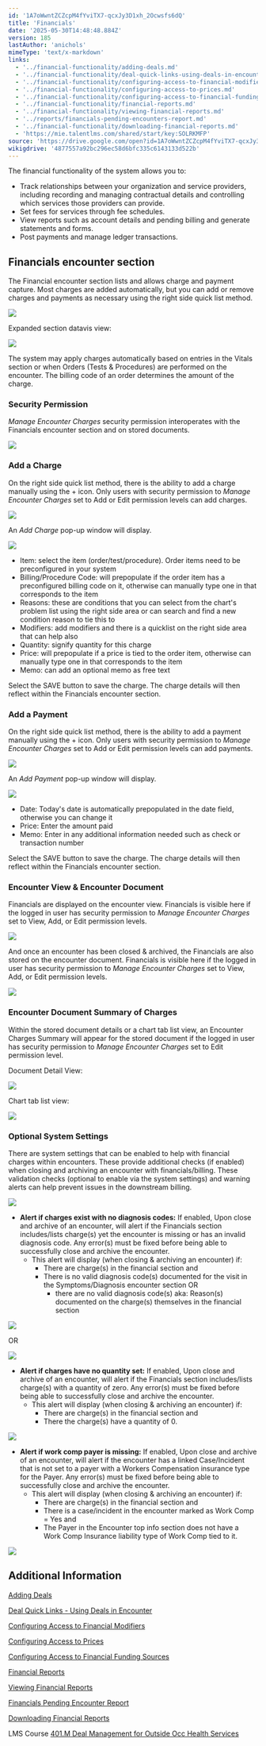 ```yaml
---
id: '1A7oWwntZCZcpM4fYviTX7-qcxJy3D1xh_2Ocwsfs6dQ'
title: 'Financials'
date: '2025-05-30T14:48:48.884Z'
version: 185
lastAuthor: 'anichols'
mimeType: 'text/x-markdown'
links:
  - '../financial-functionality/adding-deals.md'
  - '../financial-functionality/deal-quick-links-using-deals-in-encounters.md'
  - '../financial-functionality/configuring-access-to-financial-modifiers.md'
  - '../financial-functionality/configuring-access-to-prices.md'
  - '../financial-functionality/configuring-access-to-financial-funding-sources.md'
  - '../financial-functionality/financial-reports.md'
  - '../financial-functionality/viewing-financial-reports.md'
  - '../reports/financials-pending-encounters-report.md'
  - '../financial-functionality/downloading-financial-reports.md'
  - 'https://mie.talentlms.com/shared/start/key:SOLRKMFP'
source: 'https://drive.google.com/open?id=1A7oWwntZCZcpM4fYviTX7-qcxJy3D1xh_2Ocwsfs6dQ'
wikigdrive: '4877557a92bc296ec58d6bfc335c6143133d522b'
---
```

The financial functionality of the system allows you to:

* Track relationships between your organization and service providers, including recording and managing contractual details and controlling which services those providers can provide.
* Set fees for services through fee schedules.
* View reports such as account details and pending billing and generate statements and forms.
* Post payments and manage ledger transactions.

## Financials encounter section

The Financial encounter section lists and allows charge and payment capture.  Most charges are added automatically, but you can add or remove charges and payments as necessary using the right side quick list method.

![](../financials.assets/aa556c09344b84269e7a4116d5ac754d.png)

Expanded section datavis view:

![](../financials.assets/aab0ccfb37cd7196e18984a981590317.png)

The system may apply charges automatically based on entries in the Vitals section or when Orders (Tests & Procedures) are performed on the encounter.  The billing code of an order determines the amount of the charge.

### Security Permission

*Manage Encounter Charges* security permission interoperates with the Financials encounter section and on stored documents.

![](../financials.assets/8228bc3cb42e49cd497067562a2b3e0f.png)

### Add a Charge

On the right side quick list method, there is the ability to add a charge manually using the + icon. Only users with security permission to *Manage Encounter Charges* set to Add or Edit permission levels can add charges.

![](../financials.assets/91d6da11d3f6a324fdadeb48795dce93.png)

An *Add Charge* pop-up window will display.

![](../financials.assets/4d8d85fce108edb60e34f7bd300d78f9.png)

* Item: select the item (order/test/procedure).  Order items need to be preconfigured in your system
* Billing/Procedure Code: will prepopulate if the order item has a preconfigured billing code on it, otherwise can manually type one in that corresponds to the item
* Reasons: these are conditions that you can select from the chart's problem list using the right side area or can search and find a new condition reason to tie this to
* Modifiers: add modifiers and there is a quicklist on the right side area that can help also
* Quantity: signify quantity for this charge
* Price: will prepopulate if a price is tied to the order item, otherwise can manually type one in that corresponds to the item
* Memo: can add an optional memo as free text

Select the SAVE button to save the charge.  The charge details will then reflect within the Financials encounter section.

### Add a Payment

On the right side quick list method, there is the ability to add a payment manually using the + icon.  Only users with security permission to *Manage Encounter Charges* set to Add or Edit permission levels can add payments.

![](../financials.assets/29cb4fe5283491d472057fa354574a72.png)

An *Add Payment* pop-up window will display.

![](../financials.assets/ba4c9732fb10e2d13eb738b019e2466b.png)

* Date: Today's date is automatically prepopulated in the date field, otherwise you can change it
* Price: Enter the amount paid
* Memo: Enter in any additional information needed such as check or transaction number

Select the SAVE button to save the charge.  The charge details will then reflect within the Financials encounter section.

### Encounter View & Encounter Document

Financials are displayed on the encounter view. Financials is visible here if the logged in user has security permission to *Manage Encounter Charges* set to View, Add, or Edit permission levels.

![](../financials.assets/1b216f0637917fe772823d14ae7e884f.png)

And once an encounter has been closed & archived, the Financials are also stored on the encounter document.  Financials is visible here if the logged in user has security permission to *Manage Encounter Charges* set to View, Add, or Edit permission levels.

![](../financials.assets/a208fbabb7cabf1db0721f20c72be914.png)

### Encounter Document Summary of Charges

Within the stored document details or a chart tab list view, an Encounter Charges Summary will appear for the stored document if the logged in user has security permission to *Manage Encounter Charges* set to Edit permission level.

Document Detail View:

![](../financials.assets/a2220dd40c21906e936db4c6726de17b.png)

Chart tab list view:

![](../financials.assets/03de47ada1954d5e9525d167da16671b.png)

### Optional System Settings

There are system settings that can be enabled to help with financial charges within encounters. These provide additional checks (if enabled) when closing and archiving an encounter with financials/billing. These validation checks (optional to enable via the system settings) and warning alerts can help prevent issues in the downstream billing.

![](../financials.assets/ef26e88d12065f73d05895fae93eff54.png)

* <strong>Alert if charges exist with no diagnosis codes:</strong>  If enabled, Upon close and archive of an encounter, will alert if the Financials section includes/lists charge(s) yet the encounter is missing or has an invalid diagnosis code.  Any error(s) must be fixed before being able to successfully close and archive the encounter.
    * This alert will display (when closing & archiving an encounter) if:
        * There are charge(s) in the financial section and
        * There is no valid diagnosis code(s) documented for the visit in the Symptoms/Diagnosis encounter section OR
            * there are no valid diagnosis code(s) aka: Reason(s) documented on the charge(s) themselves in the financial section

![](../financials.assets/13af42c64caead395bb1dd4ef43ca5d5.png)

OR

![](../financials.assets/540de9230a4534f52f0c3fac0b282aea.png)

* <strong>Alert if charges have no quantity set:</strong> If enabled, Upon close and archive of an encounter, will alert if the Financials section includes/lists charge(s) with a quantity of zero.  Any error(s) must be fixed before being able to successfully close and archive the encounter.
    * This alert will display (when closing & archiving an encounter) if:
        * There are charge(s) in the financial section and
        * There the charge(s) have a quantity of 0.

![](../financials.assets/b1a0fea22ebe18d38acd26e992e503ce.png)

* <strong>Alert if work comp payer is missing:</strong> If enabled, Upon close and archive of an encounter, will alert if the encounter has a linked Case/Incident that is not set to a payer with a Workers Compensation insurance type for the Payer.  Any error(s) must be fixed before being able to successfully close and archive the encounter.
    * This alert will display (when closing & archiving an encounter) if:
        * There are charge(s) in the financial section and
        * There is a case/incident in the encounter marked as Work Comp = Yes and
        * The Payer in the Encounter top info section does not have a Work Comp Insurance liability type of Work Comp tied to it.

![](../financials.assets/293dccd854ce9cf51bf7e5a4737bc02e.png)

## Additional Information

[Adding Deals](../financial-functionality/adding-deals.md)

[Deal Quick Links - Using Deals in Encounter](../financial-functionality/deal-quick-links-using-deals-in-encounters.md#creating-orders-in-charts-from-a-deal)

[Configuring Access to Financial Modifiers](../financial-functionality/configuring-access-to-financial-modifiers.md)

[Configuring Access to Prices](../financial-functionality/configuring-access-to-prices.md)

[Configuring Access to Financial Funding Sources](../financial-functionality/configuring-access-to-financial-funding-sources.md)

[Financial Reports](../financial-functionality/financial-reports.md)

[Viewing Financial Reports](../financial-functionality/viewing-financial-reports.md)

[Financials Pending Encounter Report](../reports/financials-pending-encounters-report.md)

[Downloading Financial Reports](../financial-functionality/downloading-financial-reports.md)

LMS Course [401.M Deal Management for Outside Occ Health Services](https://mie.talentlms.com/shared/start/key:SOLRKMFP)

